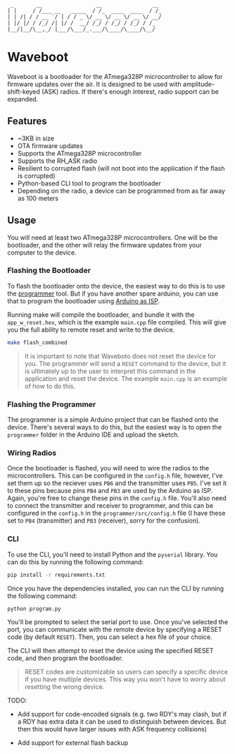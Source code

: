```
 _       __                 __                __ 
| |     / /___ __   _____  / /_  ____  ____  / /_
| | /| / / __ `/ | / / _ \/ __ \/ __ \/ __ \/ __/
| |/ |/ / /_/ /| |/ /  __/ /_/ / /_/ / /_/ / /_
|__/|__/\__,_/ |___/\___/_.___/\____/\____/\__/
```

# Waveboot

Waveboot is a bootloader for the ATmega328P microcontroller to allow for firmware updates over the air. It is designed to be used with amplitude-shift-keyed (ASK) radios. If there's enough interest, radio support can be expanded.

## Features

- ~3KB in size
- OTA firmware updates
- Supports the ATmega328P microcontroller
- Supports the RH_ASK radio
- Resilient to corrupted flash (will not boot into the application if the flash is corrupted)
- Python-based CLI tool to program the bootloader
- Depending on the radio, a device can be programmed from as far away as 100 meters

## Usage

You will need at least two ATmega328P microcontrollers. One will be the bootloader, and the other will relay the firmware updates from your computer to the device.

### Flashing the Bootloader

To flash the bootloader onto the device, the easiest way to do this is to use the [programmer](https://www.adafruit.com/product/462) tool. But if you have another spare arduino, you can use that to program the bootloader using [Arduino as ISP](https://docs.arduino.cc/built-in-examples/arduino-isp/ArduinoISP/).

Running make will compile the bootloader, and bundle it with the `app_w_reset.hex`, which is the example `main.cpp` file compiled. This will give you the full ability to remote reset and write to the device.

```bash
make flash_combined
```

> It is important to note that Waveboto does not reset the device for you. The programmer will send a `RESET` command to the device, but it is ultimately up to the user to interpret this command in the application and reset the device. The example `main.cpp` is an example of how to do this.

### Flashing the Programmer

The programmer is a simple Arduino project that can be flashed onto the device. There's several ways to do this, but the easiest way is to open the `programmer` folder in the Arduino IDE and upload the sketch.

### Wiring Radios

Once the bootloader is flashed, you will need to wire the radios to the microcontrollers. This can be configured in the `config.h` file, however, I've set them up so the reciever uses `PB6` and the transmitter uses `PB5`. I've set it to these pins because pins `PB4` and `PB3` are used by the Arduino as ISP. Again, you're free to change these pins in the `config.h` file. You'll also need to connect the transmitter and receiver to programmer, and this can be configured in the `config.h` in the `programmer/src/config.h` file (I have these set to `PB4` (transmitter) and `PB3` (receiver), sorry for the confusion).

### CLI

To use the CLI, you'll need to install Python and the `pyserial` library. You can do this by running the following command:

```bash
pip install -r requirements.txt
```

Once you have the dependencies installed, you can run the CLI by running the following command:

```bash
python program.py
```

You'll be prompted to select the serial port to use. Once you've selected the port, you can communicate with the remote device by specifying a RESET code (by default `RESET`). Then, you can select a hex file of your choice.

The CLI will then attempt to reset the device using the specified RESET code, and then program the bootloader.

> RESET codes are customizable so users can specify a specific device if you have multiple devices. This way you won't have to worry about resetting the wrong device.

TODO:

- Add support for code-encoded signals (e.g. two RDY's may clash, but if a RDY has extra data it can be used to distinguish between devices. But then this would have larger issues with ASK frequency collisions)

- Add support for external flash backup
